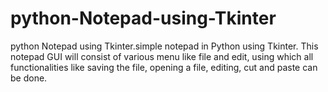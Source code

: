 # python-Notepad-using-Tkinter
python Notepad using Tkinter.simple notepad in Python using Tkinter. This notepad GUI will consist of various menu like file and edit, using which all functionalities like saving the file, opening a file, editing, cut and paste can be done.
